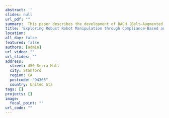 ```yaml
---
abstract: ''
slides: null
url_pdf: ""
summary:  This paper describes the development of BACH (Belt–Augmented Compliant Hand), a compliant robotic hand equipped with active surfaces. The hand can securely grasp an object using power grasp and simultaneously manipulate the grasped object.
title: 'Exploring Robust Robot Manipulation through Compliance-Based and Motion-based Manipulation Funnels'
location: 
all_day: false
featured: false
authors: [admin]
url_video: ""
url_slides: ""
address:
  street: 450 Serra Mall
  city: Stanford
  region: CA
  postcode: "94305"
  country: United Sta
tags: []
projects: []
image:
  focal_point: ""
url_code: ""
---
```

<!--StartFragment-->


<!--EndFragment-->